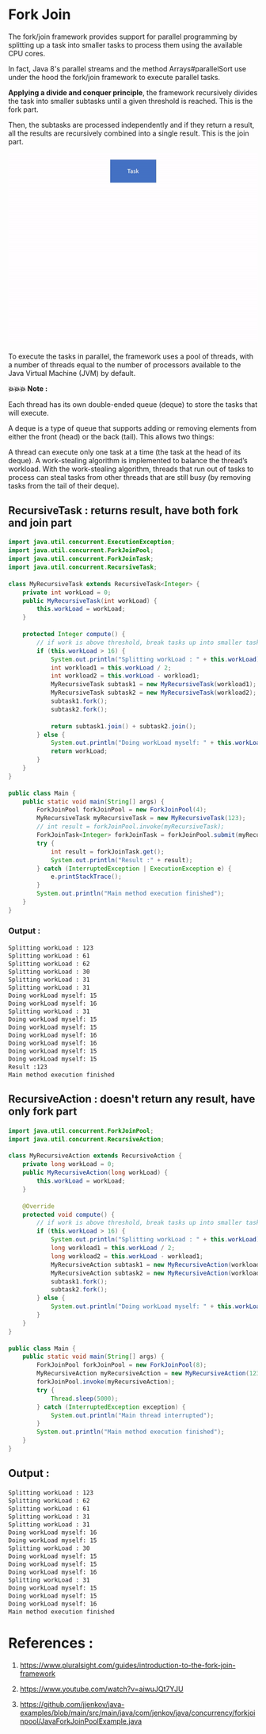 # Fork Join

The fork/join framework provides support for parallel programming by splitting up a task into smaller tasks to process them using the available CPU cores.

In fact, Java 8's parallel streams and the method Arrays#parallelSort use under the hood the fork/join framework to execute parallel tasks.

**Applying a divide and conquer principle**, the framework recursively divides the task into smaller subtasks until a given threshold is reached. This is the fork part.

Then, the subtasks are processed independently and if they return a result, all the results are recursively combined into a single result. This is the join part.


![Fork Join](fork-join.gif?raw=true)


To execute the tasks in parallel, the framework uses a pool of threads, with a number of threads equal to the number of processors available to the Java Virtual Machine (JVM) by default.

**💥💥💥 Note :**

Each thread has its own double-ended queue (deque) to store the tasks that will execute.

A deque is a type of queue that supports adding or removing elements from either the front (head) or the back (tail). This allows two things:

A thread can execute only one task at a time (the task at the head of its deque).
A work-stealing algorithm is implemented to balance the thread’s workload.
With the work-stealing algorithm, threads that run out of tasks to process can steal tasks from other threads that are still busy (by removing tasks from the tail of their deque).


## RecursiveTask : returns result, have both fork and join part
```java
import java.util.concurrent.ExecutionException;
import java.util.concurrent.ForkJoinPool;
import java.util.concurrent.ForkJoinTask;
import java.util.concurrent.RecursiveTask;

class MyRecursiveTask extends RecursiveTask<Integer> {
    private int workLoad = 0;
    public MyRecursiveTask(int workLoad) {
        this.workLoad = workLoad;
    }

    protected Integer compute() {
        // if work is above threshold, break tasks up into smaller tasks
        if (this.workLoad > 16) {
            System.out.println("Splitting workLoad : " + this.workLoad);
            int workload1 = this.workLoad / 2;
            int workload2 = this.workLoad - workload1;
            MyRecursiveTask subtask1 = new MyRecursiveTask(workload1);
            MyRecursiveTask subtask2 = new MyRecursiveTask(workload2);
            subtask1.fork();
            subtask2.fork();

            return subtask1.join() + subtask2.join();
        } else {
            System.out.println("Doing workLoad myself: " + this.workLoad);
            return workLoad;
        }
    }
}

public class Main {
    public static void main(String[] args) {
        ForkJoinPool forkJoinPool = new ForkJoinPool(4);
        MyRecursiveTask myRecursiveTask = new MyRecursiveTask(123);
        // int result = forkJoinPool.invoke(myRecursiveTask);
        ForkJoinTask<Integer> forkJoinTask = forkJoinPool.submit(myRecursiveTask);
        try {
            int result = forkJoinTask.get();
            System.out.println("Result :" + result);
        } catch (InterruptedException | ExecutionException e) {
            e.printStackTrace();
        }
        System.out.println("Main method execution finished");
    }
}
```

### Output :
```
Splitting workLoad : 123
Splitting workLoad : 61
Splitting workLoad : 62
Splitting workLoad : 30
Splitting workLoad : 31
Splitting workLoad : 31
Doing workLoad myself: 15
Doing workLoad myself: 16
Splitting workLoad : 31
Doing workLoad myself: 15
Doing workLoad myself: 15
Doing workLoad myself: 16
Doing workLoad myself: 16
Doing workLoad myself: 15
Doing workLoad myself: 15
Result :123
Main method execution finished
```

## RecursiveAction : doesn't return any result, have only fork part
```java
import java.util.concurrent.ForkJoinPool;
import java.util.concurrent.RecursiveAction;

class MyRecursiveAction extends RecursiveAction {
    private long workLoad = 0;
    public MyRecursiveAction(long workLoad) {
        this.workLoad = workLoad;
    }

    @Override
    protected void compute() {
        // if work is above threshold, break tasks up into smaller tasks
        if (this.workLoad > 16) {
            System.out.println("Splitting workLoad : " + this.workLoad);
            long workload1 = this.workLoad / 2;
            long workload2 = this.workLoad - workload1;
            MyRecursiveAction subtask1 = new MyRecursiveAction(workload1);
            MyRecursiveAction subtask2 = new MyRecursiveAction(workload2);
            subtask1.fork();
            subtask2.fork();
        } else {
            System.out.println("Doing workLoad myself: " + this.workLoad);
        }
    }
}

public class Main {
    public static void main(String[] args) {
        ForkJoinPool forkJoinPool = new ForkJoinPool(8);
        MyRecursiveAction myRecursiveAction = new MyRecursiveAction(123);
        forkJoinPool.invoke(myRecursiveAction);
        try {
            Thread.sleep(5000);
        } catch (InterruptedException exception) {
            System.out.println("Main thread interrupted");
        }
        System.out.println("Main method execution finished");
    }
}
```

## Output :
```
Splitting workLoad : 123
Splitting workLoad : 62
Splitting workLoad : 61
Splitting workLoad : 31
Splitting workLoad : 31
Doing workLoad myself: 16
Doing workLoad myself: 15
Splitting workLoad : 30
Doing workLoad myself: 15
Doing workLoad myself: 15
Doing workLoad myself: 16
Splitting workLoad : 31
Doing workLoad myself: 15
Doing workLoad myself: 15
Doing workLoad myself: 16
Main method execution finished
```

# References :
1. https://www.pluralsight.com/guides/introduction-to-the-fork-join-framework

2. https://www.youtube.com/watch?v=aiwuJQt7YJU

3. https://github.com/jjenkov/java-examples/blob/main/src/main/java/com/jenkov/java/concurrency/forkjoinpool/JavaForkJoinPoolExample.java
